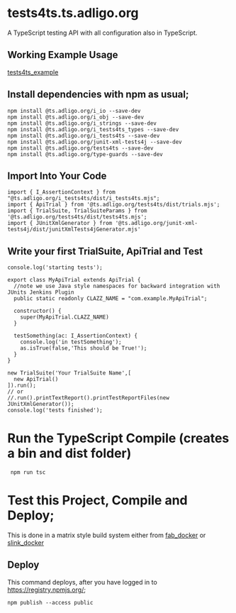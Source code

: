 # tests4ts.ts.adligo.org
A TypeScript testing API with all configuration also in TypeScript.

## Working Example Usage

[tests4ts_example](https://github.com/adligo/tests4ts_example.ts.adligo.org)

## Install dependencies with npm as usual;
```
npm install @ts.adligo.org/i_io --save-dev
npm install @ts.adligo.org/i_obj --save-dev
npm install @ts.adligo.org/i_strings --save-dev
npm install @ts.adligo.org/i_tests4ts_types --save-dev
npm install @ts.adligo.org/i_tests4ts --save-dev
npm install @ts.adligo.org/junit-xml-tests4j --save-dev
npm install @ts.adligo.org/tests4ts --save-dev
npm install @ts.adligo.org/type-guards --save-dev
```

## Import Into Your Code

```
import { I_AssertionContext } from "@ts.adligo.org/i_tests4ts/dist/i_tests4ts.mjs";
import { ApiTrial } from '@ts.adligo.org/tests4ts/dist/trials.mjs';
import { TrialSuite, TrialSuiteParams } from '@ts.adligo.org/tests4ts/dist/tests4ts.mjs';
import { JUnitXmlGenerator } from '@ts.adligo.org/junit-xml-tests4j/dist/junitXmlTests4jGenerator.mjs'
```

## Write your first TrialSuite, ApiTrial and Test
```
console.log('starting tests');

export class MyApiTrial extends ApiTrial {
  //note we use Java style namespaces for backward integration with JUnits Jenkins Plugin 
  public static readonly CLAZZ_NAME = "com.example.MyApiTrial";
  
  constructor() {
    super(MyApiTrial.CLAZZ_NAME)
  }
  
  testSomething(ac: I_AssertionContext) {
    console.log('in testSomething');    
    as.isTrue(false,'This should be True!');  
  }
}

new TrialSuite('Your TrialSuite Name',[
  new ApiTrial()
]).run();
// or
//.run().printTextReport().printTestReportFiles(new JUnitXmlGenerator());
console.log('tests finished');

```




# Run the TypeScript Compile (creates a bin and dist folder)

```
 npm run tsc
```
 
# Test this Project, Compile and Deploy;

This is done in a matrix style build system either from
[fab_docker](https://github.com/adligo/fab_docker.ts.adligo.org)
or
[slink_docker](https://github.com/adligo/slink_docker.ts.adligo.org)

## Deploy 
 This command deploys, after you have logged in to  https://registry.npmjs.org/;

 ```
 npm publish --access public
 ```
